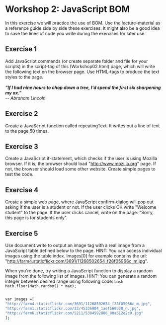 # Workshop 2: JavaScript BOM

In this exercise we will practice the use of BOM. Use the
lecture-material as a reference guide side by side these exercises. It
might also be a good idea to save the lines of code you write during the
exercises for later use.

## Exercise 1

Add JavaScript commands (or create separate folder and file for your scripts) in the script-tag of this (Workshop02.html) page, which will write
the following text on the browser page. Use HTML-tags to produce the
text styles to the page.\
\
***\"If I had nine hours to chop down a tree, I\'d spend the first six
sharpening my ax.\"**\
\-- Abraham Lincoln*

## Exercise 2

Create a JavaScript function called repeatingText. It writes out a line
of text to the page 50 times.

## Exercise 3

Create a JavaScript if-statement, which checks if the user is using
Mozilla browser. If it is, the browser should load
"http://www.mozilla.org" page. If not, the browser should load some
other website. Create simple pages to test the code.

## Exercise 4

Create a simple web page, where JavaScript confirm-dialog will pop out
asking if the user is a student or not. If the user clicks OK write
\"Welcome student\" to the page. If the user clicks cancel, write on the
page: \"Sorry, this page is for students only\".

## Exercise 5

Use document.write to output an image tag with a real image from a JavaScript table defined below to the page.
HINT: You can access individual
images using the table index. Images\[0\] for example contains the url:
\"<http://farm4.staticflickr.com/3691/11268502654_f28f05966c_m.jpg>\".

When you\'re done, try writing a JavaScript function to display a random
image from the following list of images. 
HINT: You can generate a random integer between desired range using following code: ```bash Math.floor(Math.random() * max);```
```bash

var images =[
"http://farm4.staticflickr.com/3691/11268502654_f28f05966c_m.jpg",
"http://farm1.staticflickr.com/33/45336904_1aef569b30_n.jpg",
"http://farm6.staticflickr.com/5211/5384592886_80a512e2c9.jpg"
];
```
